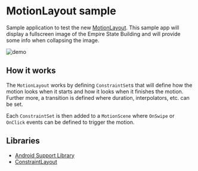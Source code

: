 # MotionLayout sample
Sample application to test the new [MotionLayout](https://developer.android.com/reference/android/support/constraint/motion/MotionLayout). This sample app will display a fullscreen image of the Empire State Building and will provide some info when collapsing the image.

![demo](/assets/motions.gif)

## How it works
The `MotionLayout` works by defining `ConstraintSet`s that will define how the motion looks when it starts and how it looks when it finishes the motion. Further more, a transition is defined where duration, interpolators, etc. can be set.

Each `ConstraintSet` is then added to a `MotionScene` where `OnSwipe` or `OnClick` events can be defined to trigger the motion.

## Libraries
* [Android Support Library](https://developer.android.com/topic/libraries/support-library/features)
* [ConstraintLayout](https://developer.android.com/reference/android/support/constraint/ConstraintLayout)
